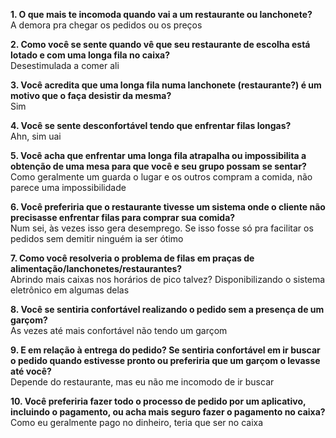 **1. O que mais te incomoda quando vai a um restaurante ou lanchonete?**<br>
A demora pra chegar os pedidos ou os preços

**2. Como você se sente quando vê que seu restaurante de escolha está lotado e com uma longa fila no caixa?**<br>
Desestimulada a comer ali

**3. Você acredita que uma longa fila numa lanchonete (restaurante?) é um motivo que o faça desistir da mesma?**<br>
Sim
 
**4. Você se sente desconfortável tendo que enfrentar filas longas?**<br>
Ahn, sim uai
 
**5. Você acha que enfrentar uma longa fila atrapalha ou impossibilita a obtenção de uma mesa para que você e seu grupo possam se sentar?**<br>
Como geralmente um guarda o lugar e os outros compram a comida, não parece uma impossibilidade
 
**6. Você preferiria que o restaurante tivesse um sistema onde o cliente não precisasse enfrentar filas para comprar sua comida?**<br>
Num sei, às vezes isso gera desemprego. Se isso fosse só pra facilitar os pedidos sem demitir ninguém ia ser ótimo 
 
**7. Como você resolveria o problema de filas em praças de alimentação/lanchonetes/restaurantes?**<br>
Abrindo mais caixas nos horários de pico talvez? Disponibilizando o sistema eletrônico em algumas delas
 
**8. Você se sentiria confortável realizando o pedido sem a presença de um garçom?**<br>
As vezes até mais confortável não tendo um garçom
 
**9. E em relação à entrega do pedido? Se sentiria confortável em ir buscar o pedido quando estivesse pronto ou preferiria que um garçom o levasse até você?**<br>
Depende do restaurante, mas eu não me incomodo de ir buscar
 
**10. Você preferiria fazer todo o processo de pedido por um aplicativo, incluindo o pagamento, ou acha mais seguro fazer o pagamento no caixa?**<br>
Como eu geralmente pago no dinheiro, teria que ser no caixa
